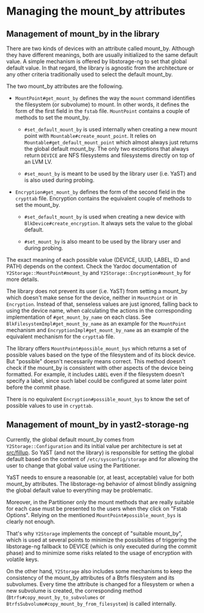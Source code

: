 # Managing the mount_by attributes

## Management of mount_by in the library

There are two kinds of devices with an attribute called mount_by. Although they
have different meanings, both are usually initialized to the same default value.
A simple mechanism is offered by libstorage-ng to set that global default
value. In that regard, the library is agnostic from the architecture or any
other criteria traditionally used to select the default mount_by.

The two mount_by attributes are the following.

* `MountPoint#get_mount_by` defines the way the `mount` command identifies the
  filesystem (or subvolume) to mount. In other words, it defines the form of the
  first field in the `fstab` file. `MountPoint` contains a couple of methods to
  set the mount_by.

  * `#set_default_mount_by` is used internally when creating a new mount point
    with `Mountable#create_mount_point`. It relies on
    `Mountable#get_default_mount_point` which almost always just returns the
    global default mount_by. The only two exceptions that always return `DEVICE`
    are NFS filesystems and filesystems directly on top of an LVM LV.

  * `#set_mount_by` is meant to be used by the library user (i.e. YaST) and is
    also used during probing.

* `Encryption#get_mount_by` defines the form of the second field in the
  `crypttab` file. Encryption contains the equivalent couple of methods to set
  the mount_by.

  * `#set_default_mount_by` is used when creating a new device with
    `BlkDevice#create_encryption`. It always sets the value to the global
    default.

  * `#set_mount_by` is also meant to be used by the library user and during
    probing.

The exact meaning of each possible value (DEVICE, UUID, LABEL, ID and PATH)
depends on the context. Check the Yardoc documentation of
`Y2Storage::MountPoint#mount_by` and `Y2Storage::Encryption#mount_by` for more
details.

The library does not prevent its user (i.e. YaST) from setting a mount_by which
doesn't make sense for the device, neither in `MountPoint` or in `Encryption`.
Instead of that, senseless values are just ignored, falling back to using the
device name, when calculating the actions in the corresponding implementation of
`#get_mount_by_name` on each class. See `BlkFilesystemImpl#get_mount_by_name` as
an example for the `MountPoint` mechanism and `EncryptionImpl#get_mount_by_name`
as an example of the equivalent mechanism for the `crypttab` file.

The library offers `MountPoint#possible_mount_bys` which returns a set of
possible values based on the type of the filesystem and of its block device. But
"possible" doesn't necessarily means correct. This method doesn't check if the
mount_by is consistent with other aspects of the device being formatted. For
example, it includes `LABEL` even if the filesystem doesn't specify a label,
since such label could be configured at some later point before the commit
phase.

There is no equivalent `Encryption#possible_mount_bys` to know the set of
possible values to use in `crypttab`.

## Management of mount_by in yast2-storage-ng

Currently, the global default mount_by comes from `Y2Storage::Configuration`
and its initial value per architecture is set at [src/fillup](../src/fillup/).
So YaST (and not the library) is responsible for setting the global default
based on the content of `/etc/sysconfig/storage` and for allowing the user to
change that global value using the Partitioner.

YaST needs to ensure a reasonable (or, at least, acceptable) value for both
mount_by attributes. The libstorage-ng behavior of almost blindly assigning the
global default value to everything may be problematic.

Moreover, in the Partitioner only the mount methods that are really suitable for
each case must be presented to the users when they click on "Fstab Options".
Relying on the mentioned `MountPoint#possible_mount_bys` is clearly not enough.

That's why `Y2Storage` implements the concept of "suitable mount_by", which is
used at several points to minimize the possibilities of triggering the
libstorage-ng fallback to DEVICE (which is only executed during the commit
phase) and to minimize some risks related to the usage of encryption with
volatile keys.

On the other hand, `Y2Storage` also includes some mechanisms to keep the
consistency of the mount_by attributes of a Btrfs filesystem and its subvolumes.
Every time the attribute is changed for a filesystem or when a new subvolume is
created, the corresponding method (`Btrfs#copy_mount_by_to_subvolumes` or
`BtrfsSubvolume#copy_mount_by_from_filesystem`) is called internally.
